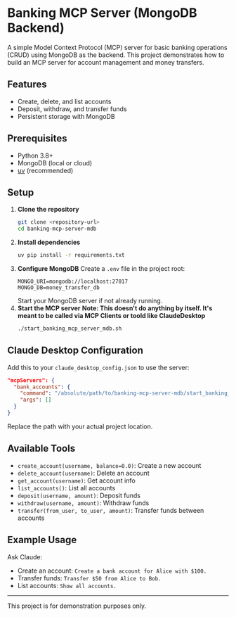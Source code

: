 # Banking MCP Server (MongoDB Backend)

A simple Model Context Protocol (MCP) server for basic banking operations (CRUD) using MongoDB as the backend. This project demonstrates how to build an MCP server for account management and money transfers.

## Features
- Create, delete, and list accounts
- Deposit, withdraw, and transfer funds
- Persistent storage with MongoDB

## Prerequisites
- Python 3.8+
- MongoDB (local or cloud)
- [uv](https://github.com/astral-sh/uv) (recommended)

## Setup
1. **Clone the repository**
   ```bash
   git clone <repository-url>
   cd banking-mcp-server-mdb
   ```
2. **Install dependencies**
   ```bash
   uv pip install -r requirements.txt
   ```
3. **Configure MongoDB**
   Create a `.env` file in the project root:
   ```env
   MONGO_URI=mongodb://localhost:27017
   MONGO_DB=money_transfer_db
   ```
   Start your MongoDB server if not already running.
4. **Start the MCP server**
   **Note: This doesn't do anything by itself. It's meant to be called via MCP Clients or toold like ClaudeDesktop**
   ```bash
   ./start_banking_mcp_server_mdb.sh
   ```

## Claude Desktop Configuration
Add this to your `claude_desktop_config.json` to use the server:
```json
"mcpServers": {
  "bank_accounts": {
    "command": "/absolute/path/to/banking-mcp-server-mdb/start_banking_mcp_server_mdb.sh",
    "args": []
  }
}
```
Replace the path with your actual project location.

## Available Tools
- `create_account(username, balance=0.0)`: Create a new account
- `delete_account(username)`: Delete an account
- `get_account(username)`: Get account info
- `list_accounts()`: List all accounts
- `deposit(username, amount)`: Deposit funds
- `withdraw(username, amount)`: Withdraw funds
- `transfer(from_user, to_user, amount)`: Transfer funds between accounts

## Example Usage
Ask Claude:
- Create an account: `Create a bank account for Alice with $100.`
- Transfer funds: `Transfer $50 from Alice to Bob.`
- List accounts: `Show all accounts.`

---
This project is for demonstration purposes only. 